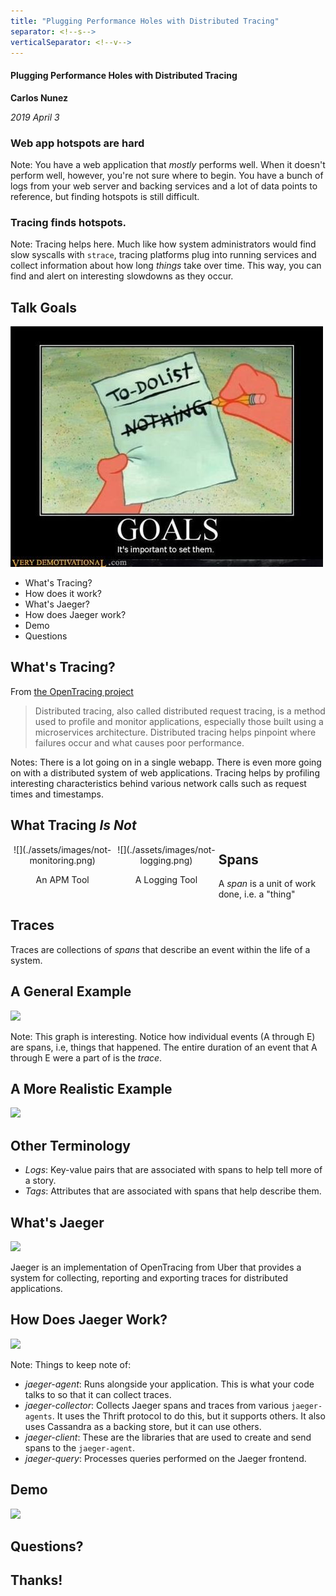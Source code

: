 ```yaml
---
title: "Plugging Performance Holes with Distributed Tracing"
separator: <!--s-->
verticalSeparator: <!--v-->
---
```


#### Plugging Performance Holes with Distributed Tracing

**Carlos Nunez**

*2019 April 3*

<!--s-->

### Web app hotspots are hard

<!-- .slide: data-background="./assets/images/traffic.jpg" data-state="dim-background" -->

Note: You have a web application that _mostly_ performs well. When it doesn't perform well,
however, you're not sure where to begin. You have a bunch of logs from your web server and backing
services and a lot of data points to reference, but finding hotspots is still difficult.


<!--s-->

<!-- .slide: data-background="./assets/images/tracks.jpg" data-state="dim-background" -->

### Tracing finds hotspots.

Note: Tracing helps here. Much like how system administrators would find slow syscalls with `strace`,
tracing platforms plug into running services and collect information about how long _things_ take
over time. This way, you can find and alert on interesting slowdowns as they occur.

<!--s-->

## Talk Goals

![](./assets/images/goals.jpg)

* What's Tracing?
* How does it work?
* What's Jaeger?
* How does Jaeger work?
* Demo
* Questions

<!--s-->

## What's Tracing?

From [the OpenTracing project](https://opentracing.io/docs/overview/what-is-tracing/)

> Distributed tracing, also called distributed request tracing, is a method used to profile and
> monitor applications, especially those built using a microservices architecture. Distributed
> tracing helps pinpoint where failures occur and what causes poor performance.

Notes: There is a lot going on in a single webapp. There is even more going on with a distributed
system of web applications. Tracing helps by profiling interesting characteristics behind various
network calls such as request times and timestamps.

<!--s-->

## What Tracing *Is Not*

<div style="text-align: center">
  <div style="float: left; width: 33%">
  ![](./assets/images/not-monitoring.png)
  <p>An APM Tool</p>
  </div>
  <div style="float: left; width: 33%">
  ![](./assets/images/not-logging.png)
  <p>A Logging Tool</p>
  </div>
</div>

<!--s-->

## Spans

A _span_ is a unit of work done, i.e. a "thing"

<!--s-->

## Traces

Traces are collections of _spans_ that describe an event within the life of a system.

<!--s-->

## A General Example

![](./assets/span-vs-trace.png)

Note: This graph is interesting. Notice how individual events (A through E) are spans, i.e, things
that happened. The entire duration of an event that A through E were a part of is the _trace_.

<!--s-->

## A More Realistic Example

![](./assets/zipkin-example.png)

## Other Terminology

- *Logs*: Key-value pairs that are associated with spans to help tell more of a story.
- *Tags*: Attributes that are associated with spans that help describe them.

<!--s-->

## What's Jaeger

![](./assets/jaeger-logo.png)

Jaeger is an implementation of OpenTracing from Uber that provides a system for collecting, reporting and
exporting traces for distributed applications.

## How Does Jaeger Work?

![](./assets/jaeger-architecture.png)

Note: Things to keep note of:

- *jaeger-agent*: Runs alongside your application. This is what your code talks to so that it can
  collect traces.
- *jaeger-collector*: Collects Jaeger spans and traces from various `jaeger-agents`. It uses the
  Thrift protocol to do this, but it supports others. It also uses Cassandra as a backing store, but
  it can use others.
- *jaeger-client*: These are the libraries that are used to create and send spans to the
  `jaeger-agent`.
- *jaeger-query*: Processes queries performed on the Jaeger frontend.

<!--s-->

## Demo

![](./assets/absolutely-nothing-will-go-wrong.png)

<!--s-->

## Questions?

<!--s-->

## Thanks!
